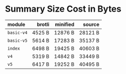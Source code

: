 # Summary Size Cost in Bytes

| module           |   brotli | minified |   source |
|:-----------------|---------:|---------:|---------:|
| `basic-v4`       |   4525 B |  12876 B |  28121 B |
| `basic-v5`       |   5614 B |  17283 B |  35137 B |
| `index`          |   6498 B |  19425 B |  40603 B |
| `v4`             |   5319 B |  14842 B |  33449 B |
| `v5`             |   6417 B |  19252 B |  40495 B |


